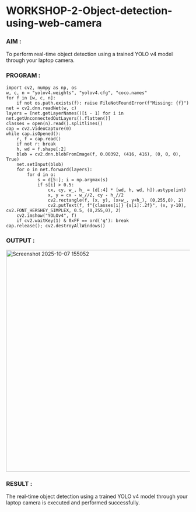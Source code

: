 # WORKSHOP-2-Object-detection-using-web-camera

### AIM :
To perform real-time object detection using a trained YOLO v4 model through your laptop camera.

### PROGRAM :
```
import cv2, numpy as np, os
w, c, n = "yolov4.weights", "yolov4.cfg", "coco.names"
for f in [w, c, n]:
    if not os.path.exists(f): raise FileNotFoundError(f"Missing: {f}")
net = cv2.dnn.readNet(w, c)
layers = [net.getLayerNames()[i - 1] for i in net.getUnconnectedOutLayers().flatten()]
classes = open(n).read().splitlines()
cap = cv2.VideoCapture(0)
while cap.isOpened():
    r, f = cap.read()
    if not r: break
    h, wd = f.shape[:2]
    blob = cv2.dnn.blobFromImage(f, 0.00392, (416, 416), (0, 0, 0), True)
    net.setInput(blob)
    for o in net.forward(layers):
        for d in o:
            s = d[5:]; i = np.argmax(s)
            if s[i] > 0.5:
                cx, cy, w_, h_ = (d[:4] * [wd, h, wd, h]).astype(int)
                x, y = cx - w_//2, cy - h_//2
                cv2.rectangle(f, (x, y), (x+w_, y+h_), (0,255,0), 2)
                cv2.putText(f, f"{classes[i]} {s[i]:.2f}", (x, y-10), cv2.FONT_HERSHEY_SIMPLEX, 0.5, (0,255,0), 2)
    cv2.imshow("YOLOv4", f)
    if cv2.waitKey(1) & 0xFF == ord('q'): break
cap.release(); cv2.destroyAllWindows()

```

### OUTPUT :

<img width="809" height="607" alt="Screenshot 2025-10-07 155052" src="https://github.com/user-attachments/assets/5b09ded7-2854-43ef-93a4-dace1f6df26a" />

### RESULT :
The real-time object detection using a trained YOLO v4 model through your laptop camera is executed and performed successfully.
